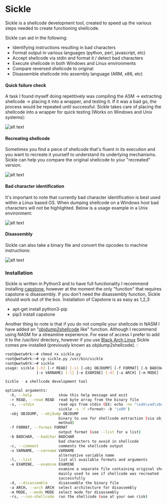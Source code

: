 # Sickle

Sickle is a shellcode development tool, created to speed up the various steps needed to create functioning shellcode. 

Sickle can aid in the following:
- Identifying instructions resulting in bad characters
- Format output in various languages (python, perl, javascript, etc)
- Accept shellcode via stdin and format it / detect bad characters
- Execute shellcode in both Windows and Linux environments
- Compare reversed shellcode to original
- Disassemble shellcode into assembly language (ARM, x86, etc)

#### Quick failure check
A task I found myself doing repetitively was compiling the ASM -> extracting shellcode -> placing it into a wrapper, and testing it. If it was a bad go, the process would be repeated until successful. Sickle takes care of placing the shellcode into a wrapper for quick testing (Works on Windows and Unix systems):

![alt text](https://raw.githubusercontent.com/wetw0rk/Sickle/master/example-pictures/example.png?style=centerme)

#### Recreating shellcode
Sometimes you find a piece of shellcode that's fluent in its execution and you want to recreate it yourself to understand its underlying mechanisms. Sickle can help you compare the original shellcode to your "recreated" version.

![alt text](https://raw.githubusercontent.com/wetw0rk/Sickle/master/example-pictures/example3.png?style=centerme)

#### Bad character identification
It's important to note that currently bad character identification is best used within a Linux based OS. When dumping shellcode on a Windows host bad characters will not be highlighted. Below is a usage example in a Unix environment:

![alt text](https://raw.githubusercontent.com/wetw0rk/Sickle/master/example-pictures/sickle.gif?style=centerme)

#### Disassembly
Sickle can also take a binary file and convert the opcodes to machine instructions:

![alt text](https://raw.githubusercontent.com/wetw0rk/Sickle/master/example-pictures/example5.png?style=centerme)

### Installation
Sickle is written in Python3 and to have full functionality I recommend installing [capstone](http://www.capstone-engine.org/), however at the moment the only "function" that requires capstone is disassembly. If you don't need the disassembly function, Sickle should work out of the box. Installation of Capstone is as easy as 1,2,3:
- apt-get install python3-pip
- pip3 install capstone
    
Another thing to note is that if you do not compile your shellcode in NASM I have added an "[objdump2shellcode](https://github.com/wetw0rk/objdump2shellcode) like" function. Although I recommend using NASM for a streamline experience. For ease of access I prefer to add it to the /usr/bin/ directory, however if you use [Black Arch Linux](https://blackarch.org/index.html) Sickle comes pre-installed (previously known as objdump2shellcode). :

```sh
root@wetw0rk:~# chmod +x sickle.py
root@wetw0rk:~# cp sickle.py /usr/bin/sickle
root@wetw0rk:~# sickle
usage: sickle [-h] [-r READ] [-s] [-obj OBJDUMP] [-f FORMAT] [-b BADCHAR] [-c]
              [-v VARNAME] [-l] [-e EXAMINE] [-d] [-a ARCH] [-m MODE] [-rs]

Sickle - a shellcode development tool

optional arguments:
  -h, --help            show this help message and exit
  -r READ, --read READ  read byte array from the binary file
  -s, --stdin           read ops from stdin (EX: echo -ne "\xde\xad\xbe\xef" |
                        sickle -s -f <format> -b '\x00')
  -obj OBJDUMP, --objdump OBJDUMP
                        binary to use for shellcode extraction (via objdump
                        method)
  -f FORMAT, --format FORMAT
                        output format (use --list for a list)
  -b BADCHAR, --badchar BADCHAR
                        bad characters to avoid in shellcode
  -c, --comment         comments the shellcode output
  -v VARNAME, --varname VARNAME
                        alternative variable name
  -l, --list            list all available formats and arguments
  -e EXAMINE, --examine EXAMINE
                        examine a separate file containing original shellcode.
                        mainly used to see if shellcode was recreated
                        successfully
  -d, --disassemble     disassemble the binary file
  -a ARCH, --arch ARCH  select architecture for disassembly
  -m MODE, --mode MODE  select mode for disassembly
  -rs, --run-shellcode  run the shellcode (use at your own risk)

```

